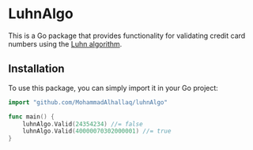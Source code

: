 # LuhnAlgo

This is a Go package that provides functionality for validating credit card numbers using the [Luhn algorithm](https://en.wikipedia.org/wiki/Luhn_algorithm).

## Installation

To use this package, you can simply import it in your Go project:

```go
import "github.com/MohammadAlhallaq/luhnAlgo"

func main() {
	luhnAlgo.Valid(24354234) //= false
	luhnAlgo.Valid(40000070302000001) //= true
}